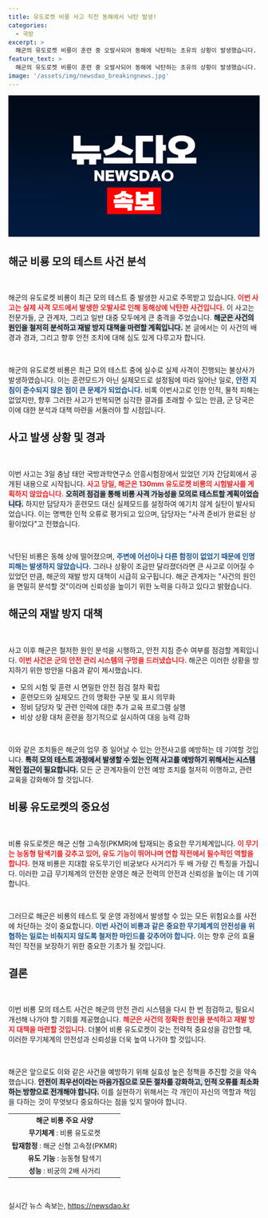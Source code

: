 ```yaml
---
title: 유도로켓 비룡 사고 직전 동해에서 낙탄 발생!
categories:
  - 국방
excerpt: >
  해군의 유도로켓 비룡이 훈련 중 오발사되어 동해에 낙탄하는 초유의 상황이 발생했습니다. 다행히 인명 피해는 없지만, 안전지침 미준수의 경각심을 불러일으키고 있습니다. 해군은 원인 분석과 재발 방지 대책을 마련할 계획입니다.
feature_text: >
  해군의 유도로켓 비룡이 훈련 중 오발사되어 동해에 낙탄하는 초유의 상황이 발생했습니다. 다행히 인명 피해는 없지만, 안전지침 미준수의 경각심을 불러일으키고 있습니다. 해군은 원인 분석과 재발 방지 대책을 마련할 계획입니다.
image: '/assets/img/newsdao_breakingnews.jpg'
---
```


<p><img src="/assets/img/newsdao_breakingnews.jpg" alt="flaretime 속보" /></p>

<h2 data-ke-size="size26">해군 비룡 모의 테스트 사건 분석</h2>

<p data-ke-size="size16">&nbsp;</p>

<p>해군의 유도로켓 비룡이 최근 모의 테스트 중 발생한 사고로 주목받고 있습니다. <b><span style="color: #ee2323;">이번 사고는 실제 사격 모드에서 발생한 오발사로 인해 동해상에 낙탄한 사건입니다.</span></b> 이 사고는 전문가들, 군 관계자, 그리고 일반 대중 모두에게 큰 충격을 주었습니다. <b><span style="background-color: #21538527;">해군은 사건의 원인을 철저히 분석하고 재발 방지 대책을 마련할 계획입니다.</span></b> 본 글에서는 이 사건의 배경과 경과, 그리고 향후 안전 조치에 대해 심도 있게 다루고자 합니다.</p>

<p data-ke-size="size16">&nbsp;</p>

<p>해군의 유도로켓 비룡은 최근 모의 테스트 중에 실수로 실제 사격이 진행되는 불상사가 발생하였습니다. 이는 훈련모드가 아닌 실제모드로 설정됨에 따라 일어난 일로, <b><span style="color: #1a5490;">안전 지침이 준수되지 않은 점이 큰 문제가 되었습니다.</span></b> 비록 이번사고로 인한 인적, 물적 피해는 없었지만, 향후 그러한 사고가 반복되면 심각한 결과를 초래할 수 있는 만큼, 군 당국은 이에 대한 분석과 대책 마련을 서둘러야 할 시점입니다.</p>

<h2 data-ke-size="size26">사고 발생 상황 및 경과</h2>

<p data-ke-size="size16">&nbsp;</p>

<p>이번 사고는 3일 충남 태안 국방과학연구소 안흥시험장에서 있었던 기자 간담회에서 공개된 내용으로 시작됩니다. <b><span style="color: #ee2323;">사고 당일, 해군은 130mm 유도로켓 비룡의 시험발사를 계획하지 않았습니다.</span></b> <b><span style="background-color: #21538527;">오히려 점검을 통해 비룡 사격 가능성을 모의로 테스트할 계획이었습니다.</span></b> 하지만 담당자가 훈련모드 대신 실제모드를 설정하여 예기치 않게 실탄이 발사되었습니다. 이는 명백한 인적 오류로 평가되고 있으며, 담당자는 "사격 준비가 완료된 상황이었다"고 전했습니다.</p>

<p data-ke-size="size16">&nbsp;</p>

<p>낙탄된 비룡은 동해 상에 떨어졌으며, <b><span style="color: #1a5490;">주변에 어선이나 다른 함정이 없었기 때문에 인명 피해는 발생하지 않았습니다.</span></b> 그러나 상황이 조금만 달라졌더라면 큰 사고로 이어질 수 있었던 만큼, 해군의 재발 방지 대책이 시급히 요구됩니다. 해군 관계자는 "사건의 원인을 면밀히 분석할 것"이라며 신뢰성을 높이기 위한 노력을 다하고 있다고 밝혔습니다. </p>

<h2 data-ke-size="size26">해군의 재발 방지 대책</h2>

<p data-ke-size="size16">&nbsp;</p>

<p>사고 이후 해군은 철저한 원인 분석을 시행하고, 안전 지침 준수 여부를 점검할 계획입니다. <b><span style="color: #ee2323;">이번 사건은 군의 안전 관리 시스템의 구멍을 드러냈습니다.</span></b> 해군은 이러한 상황을 방지하기 위한 방안을 다음과 같이 제시했습니다.</p>

<ul>
    <li>모의 시험 및 훈련 시 면밀한 안전 점검 절차 확립</li>
    <li>훈련모드와 실제모드 간의 명확한 구분 및 표시 의무화</li>
    <li>정비 담당자 및 관련 인력에 대한 추가 교육 프로그램 실행</li>
    <li>비상 상황 대처 훈련을 정기적으로 실시하여 대응 능력 강화</li>
</ul>

<p data-ke-size="size16">&nbsp;</p>

<p>이와 같은 조치들은 해군의 업무 중 일어날 수 있는 안전사고를 예방하는 데 기여할 것입니다. <b><span style="background-color: #21538527;">특히 모의 테스트 과정에서 발생할 수 있는 인적 사고를 예방하기 위해서는 시스템적인 접근이 필요합니다.</span></b> 모든 군 관계자들이 안전 예방 조치를 철저히 이행하고, 관련 교육을 강화해야 할 것입니다. </p>

<h2 data-ke-size="size26">비룡 유도로켓의 중요성</h2>

<p data-ke-size="size16">&nbsp;</p>

<p>비룡 유도로켓은 해군 신형 고속정(PKMR)에 탑재되는 중요한 무기체계입니다. <b><span style="color: #ee2323;">이 무기는 능동형 탐색기를 갖추고 있어, 유도 기능이 뛰어나며 연합 작전에서 필수적인 역할을 합니다.</span></b> 현재 비룡은 지대함 유도무기인 비궁보다 사거리가 두 배 가량 긴 특징을 가집니다. 이러한 고급 무기체계의 안전한 운영은 해군 전력의 안전과 신뢰성을 높이는 데 기여합니다.</p>

<p data-ke-size="size16">&nbsp;</p>

<p>그러므로 해군은 비룡의 테스트 및 운영 과정에서 발생할 수 있는 모든 위험요소를 사전에 차단하는 것이 중요합니다. <b><span style="color: #1a5490;">이번 사건이 비룡과 같은 중요한 무기체계의 안전성을 위협하는 일로는 비춰지지 않도록 철저한 마인드를 갖추어야 합니다.</span></b> 이는 향후 군의 효율적인 작전을 보장하기 위한 중요한 기초가 될 것입니다.</p>

<h2 data-ke-size="size26">결론</h2>

<p data-ke-size="size16">&nbsp;</p>

<p>이번 비룡 모의 테스트 사건은 해군의 안전 관리 시스템을 다시 한 번 점검하고, 필요시 개선해 나가야 할 기회를 제공했습니다. <b><span style="color: #ee2323;">해군은 사건의 정확한 원인을 분석하고 재발 방지 대책을 마련할 것입니다.</span></b> 더불어 비룡 유도로켓이 갖는 전략적 중요성을 감안할 때, 이러한 무기체계의 안전성과 신뢰성을 더욱 높여 나가야 할 것입니다. </p>

<p data-ke-size="size16">&nbsp;</p>

<p>해군은 앞으로도 이와 같은 사건을 예방하기 위해 실효성 높은 정책을 추진할 것을 약속했습니다. <b><span style="background-color: #21538527;">안전이 최우선이라는 마음가짐으로 모든 절차를 강화하고, 인적 오류를 최소화하는 방향으로 전개해야 합니다.</span></b> 이를 실현하기 위해서는 각 개인이 자신의 역할과 책임을 다하는 것이 무엇보다 중요하다는 점을 잊지 말아야 합니다. </p>

<table style="width: 100%; border-collapse: collapse;">
    <tr>
        <td style="text-align: center; height: 17px;"><b>해군 비룡 주요 사양</b></td>
    </tr>
    <tr>
        <td style="text-align: center; height: 17px;"><b>무기체계</b> : 비룡 유도로켓</td>
    </tr>
    <tr>
        <td style="text-align: center; height: 17px;"><b>탑재함정</b> : 해군 신형 고속정(PKMR)</td>
    </tr>
    <tr>
        <td style="text-align: center; height: 17px;"><b>유도 기능</b> : 능동형 탐색기</td>
    </tr>
    <tr>
        <td style="text-align: center; height: 17px;"><b>성능</b> : 비궁의 2배 사거리</td>
    </tr>
</table>

<p data-ke-size="size16">&nbsp;</p>
실시간 뉴스 속보는, <a href="https://newsdao.kr" rel="dofollow">https://newsdao.kr</a>


